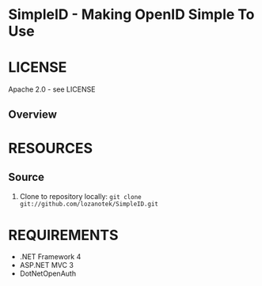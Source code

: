 SimpleID - Making OpenID Simple To Use
===========

# LICENSE
Apache 2.0 - see LICENSE

## Overview

# RESOURCES
## Source
1. Clone to repository locally: `git clone git://github.com/lozanotek/SimpleID.git`

# REQUIREMENTS
* .NET Framework 4
* ASP.NET MVC 3
* DotNetOpenAuth
